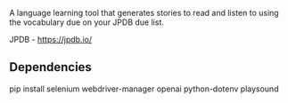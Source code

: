 A language learning tool that generates stories to read and listen to using the vocabulary due on your JPDB due list.

JPDB - https://jpdb.io/


## Dependencies
pip install selenium webdriver-manager openai python-dotenv playsound
